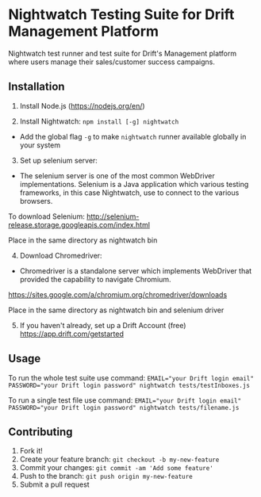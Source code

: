 # Nightwatch Testing Suite for Drift Management Platform

Nightwatch test runner and test suite for Drift's Management platform where users manage
their sales/customer success campaigns.

## Installation

1. Install Node.js (https://nodejs.org/en/)

2. Install Nightwatch: `npm install [-g] nightwatch`
  - Add the global flag `-g` to make `nightwatch` runner available globally in your system

3. Set up selenium server: 
  - The selenium server is one of the most common WebDriver implementations. Selenium is a Java application which various testing frameworks, in this case Nightwatch, use to connect to the various browsers. 

  To download Selenium: http://selenium-release.storage.googleapis.com/index.html

  Place in the same directory as nightwatch bin


4. Download Chromedriver:
  - Chromedriver is a standalone server which implements WebDriver that provided the capability to navigate Chromium.

  https://sites.google.com/a/chromium.org/chromedriver/downloads

  Place in the same directory as nightwatch bin and selenium driver

5. If you haven't already, set up a Drift Account (free)
https://app.drift.com/getstarted

## Usage

To run the whole test suite use  command:
`EMAIL="your Drift login email" PASSWORD="your Drift login password" nightwatch tests/testInboxes.js`

To run a single test file use command:
`EMAIL="your Drift login email" PASSWORD="your Drift login password" nightwatch tests/filename.js`

## Contributing

1. Fork it!
2. Create your feature branch: `git checkout -b my-new-feature`
3. Commit your changes: `git commit -am 'Add some feature'`
4. Push to the branch: `git push origin my-new-feature`
5. Submit a pull request
